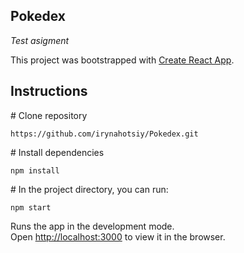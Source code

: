 ## Pokedex

_Test asigment_

This project was bootstrapped with [Create React App](https://github.com/facebook/create-react-app).

## Instructions

\# Clone repository 

```
https://github.com/irynahotsiy/Pokedex.git
```

\# Install dependencies

```
npm install
```

\# In the project directory, you can run:

```
npm start
```

Runs the app in the development mode.<br />
Open [http://localhost:3000](http://localhost:3000) to view it in the browser.
